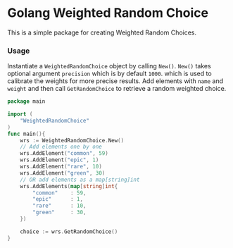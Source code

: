 # Golang Weighted Random Choice
This is a simple package for creating Weighted Random Choices.

### Usage
Instantiate a `WeightedRandomChoice` object by calling `New()`.
`New()` takes optional argument `precision` which is by default `1000`.
which is used to calibrate the weights for more precise results.
Add elements with `name` and `weight` and then call `GetRandomChoice` to retrieve a random weighted choice.
```go
package main

import (
	"WeightedRandomChoice"
)
func main(){
    wrs := WeightedRandomChoice.New()
    // Add elements one by one 
    wrs.AddElement("common", 59)
    wrs.AddElement("epic", 1)
    wrs.AddElement("rare", 10)
    wrs.AddElement("green", 30)
    // OR add elements as a map[string]int
    wrs.AddElements(map[string]int{
        "common"    : 59,
        "epic"      : 1,
        "rare"      : 10,
        "green"     : 30,
    })

    choice := wrs.GetRandomChoice()
}
```